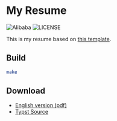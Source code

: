 # My Resume

![Alibaba](https://img.shields.io/badge/Alibaba-passing-green.svg) ![LICENSE](https://img.shields.io/github/license/imtsuki/resume)

This is my resume based on [this template](https://github.com/skyzh/typst-cv-template).

## Build

```bash
make
```

## Download

- [English version (pdf)](./resume.pdf)
- [Typst Source](./resume.typ)
